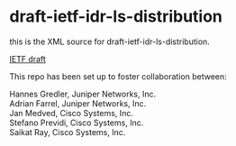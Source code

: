 draft-ietf-idr-ls-distribution
==============================

this is the XML source for draft-ietf-idr-ls-distribution.

[IETF draft](http://tools.ietf.org/id/draft-ietf-idr-ls-distribution)

This repo has been set up to foster collaboration between:

Hannes Gredler, Juniper Networks, Inc.  
Adrian Farrel, Juniper Networks, Inc.  
Jan Medved, Cisco Systems, Inc.  
Stefano Previdi, Cisco Systems, Inc.  
Saikat Ray, Cisco Systems, Inc.  

